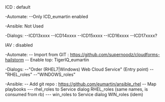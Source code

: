 ICD : default

-Automate: 
--Only ICD_eumartin enabled

-Ansible: Not Used

-Dialogs:
--ICD13xxxx
--ICD14xxxx
--ICD15xxxx
--ICD16xxxx
--ICD17xxxx?


IAV : disabled

-Automate:
-- Import from GIT : https://github.com/supernoodz/cloudforms-hailstorm
-- Enable top: TigerIQ_eumartin

-Dialogs:
--"Order (RHEL7|Windows) Web Cloud Service" (Entry point)
--"RHEL_roles"
--"WINDOWS_roles"

-Ansible:
-- Add git repo : https://github.com/eumartin/ansible_rhel
-- Map playbooks
--- rhel_roles to Service dialog RHEL_roles (same names, is consumed from rb)
--- win_roles to Service dialog  WIN_roles (idem)

